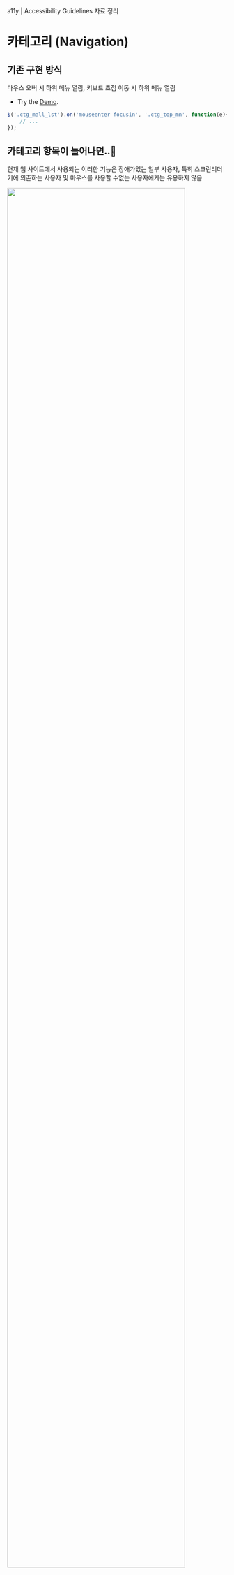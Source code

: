 
a11y | Accessibility Guidelines 자료 정리

# 카테고리 (Navigation)

## 기존 구현 방식
마우스 오버 시 하위 메뉴 열림, 키보드 초점 이동 시 하위 메뉴 열림

- Try the [Demo](https://jsfiddle.net/hohoya33/7vynqbh4/embedded/result/dark/).

```js
$('.ctg_mall_lst').on('mouseenter focusin', '.ctg_top_mn', function(e){ 
    // ... 
});
```

## 카테고리 항목이 늘어나면..🤔
현재 웹 사이트에서 사용되는 이러한 기능은 장애가있는 일부 사용자, 특히 스크린리더기에 의존하는 사용자 및 마우스를 사용할 수없는 사용자에게는 유용하지 않음

<img src="img/category_all.png" width="90%" alt="">

## 초점이동 → 컨텐츠 탐색 (조작을 위한 이동)
- 의도하지 않은 기능 실행
- 의도하지 않은 정보 인식
- 정보의 선택권 보장 X

## 웹 접근성 지침
<table>
    <colgroup>
    <col style="width:12%">
    <col style="width:88%">
    </colgroup>
    <thead>
        <tr>
            <td>원칙 3</td>
            <td>이해의 용이성</td>
        </tr>
    </thead>
    <tbody>
        <tr>
            <td>3.1</td>
            <td>가독성</td>
        </tr>
        <tr>
            <td>3.1.1</td>
            <td>기본 언어 표시 (주로 사용하는 언어를 명시해야 한다)</td>
        </tr>
        <tr>
            <td style="color:#13DAEC">**3.2**</td>
            <td style="color:#13DAEC">**예측 가능성 (콘텐츠의 기능과 실행결과는 예측 가능해야 한다)**</td>
        </tr>
        <tr>
            <td style="color:#13DAEC">**3.2.1**</td>
            <td style="color:#13DAEC">**사용자 요구에 따른 실행 - 사용자가 의도하지 않은 기능 (새 창, 초점 변화 등)은 실행되지 않아야 한다.**</td>
        </tr>
        <tr>
            <td>3.3</td>
            <td>콘텐츠의 논리성 (콘텐츠는 논리적으로 구성해야 한다)</td>
        </tr>
        <tr>
            <td>3.3.1</td>
            <td>...</td>
        </tr>
    </tbody>
</table>

## 예측 가능성 (사용자 요구에 따른 실행)
초점을 이동 하거나 마우스를 올리는 것은 항상 기능을 실행하기 위한 의도로 보기 어려움

사용자가 의도하지 않는 기능이 자동으로 실행 되지 않도록 개발

- 초점이동 → 기능 실행 NO
- Enter 입력 → 하위 메뉴 확장
- 하위 메뉴 확장 축소 시 적절한 피드백 제공

## WAI-ARIA
- [W3C WAI-ARIA](https://www.w3.org/WAI/standards-guidelines/aria/)는 HTML의 접근성 문제를 보완하는 W3C 명세
- 스크린리더 사용자들이 웹 콘텐츠를 쉽게 이용할 수 있도록 새로운 방법을 정의
- HTML 요소에 role 또는 aria-* 속성을 추가
- 콘텐츠의 역할(roles), 상태(states), 속성(properties) 정보를 스크린리더에 제공

## WAI-ARIA 참고 사항
role 또는 aria-* 속성을 특정 HTML 요소에 사용할 수 있는지 HTML5 명세를 검토하면서 적용

- 모든 HTML 요소에 무분별하게 사용 금지
- 대부분의 HTML 요소와 속성을 흉내 (WAI-ARIA 사용 최소화)
- 사용하기에 앞서 HTML을 의미 있게 사용했는지 충분히 검토

```html
<!-- Better: ARIA 역할과 유사한 의미를 가진 고유 HTML 요소를 사용 -->
<nav>...</nav>

<!-- Good -->
<div role="navigation">...</div>

<!-- Bad -->
<nav role="navigation">...</nav>
```

## 카테고리 버튼
- **aria-haspopup="true"** 요소에 팝업 컨텍스트 메뉴 또는 하위 메뉴가 있음
- **aria-expanded="true|false"** 요소가 제어하는 ​​대상이 현재 확장 또는 축소 상태를 나타냄

```html
<button aria-expanded="false" aria-haspopup="true">
    통합 카테고리 보기
</button>
```
```js
// 레이어 열기
$('button').attr('aria-expanded', 'true');

// 레이어 닫기
$('button').attr('aria-expanded', 'false');
```

## VoiceOver 테스트
- Try the [Demo](https://jsfiddle.net/hohoya33/2mfs3a41/embedded/result,js,html/dark/).

## 의미에 맞는 HTML 작성
- a 태그는 Enter 키만으로 실행
- button 태그는 Enter, Space 키로 실행 가능
- 스크린리더 사용자는 a 요소로부터 '버튼' 설명을 듣고 Space 키 입력 시 혼란
- 올바른 HTML의 선택은 사용자 경험과 접근성 측면에서 모두 중요
   

## 카테고리 레이어
- **aria-hidden="true|false"** 화면에서 숨기면 true, 화면에 표시하면 false 
- true 값을 가지면 스크린리더 접근이 불가능 (포커스를 차단하지 않음)

```html
<div class="ctg_total_layer" aria-hidden="true" style="display:none">
    ...
</div>
```
```js
// 레이어 열림
$('.ctg_total_layer').show().attr('aria-hidden', 'false');

// 레이어 닫힘
$('.ctg_total_layer').hide().attr('aria-hidden', 'true');
```

## VoiceOver 테스트
- Try the [Demo](https://jsfiddle.net/hohoya33/37ja6u5o/embedded/result,html/dark/).

## 카테고리 메뉴 (depth. 1)
- aria-label="string" 간결한 설명
- role="navigation" 연결된 페이지를 탐색하기 위한 링크 모음
- 속성을 사용하기 전 HTML5 <nav> 요소를 먼저 고려

자세한 설명은 aria-descibedby 속성을 사용
aria-label 속성은 현재 요소를 설명할 다른 참조(연결) 요소가 없는 경우에만 사용

```html
<ul class="ctg_mall_lst" role="navigation" aria-label="SSG 통합카테고리">
    <li class="ctg_top_mn">
        <a href="http://www.ssg.com" class="ctg_top_lnk">SSG.COM</a>
    </li>
</ul>
```

## 카테고리 메뉴 이슈
- 두 가지 용도로 사용되는 메뉴
- 해당 메뉴 클릭 시 링크 이동, 마우스 오버 시 하위 메뉴 열림
- 초점 이동 후, Enter 키 입력 시 링크 이동 되는 문제 (하위 메뉴 접근 불가)

## 해결 방법
- 하위 메뉴 열기/닫기 버튼을 별도로 추가 (기본 숨김)
- 키보드 포커스 접근 시(탭 키 입력) 버튼 노출


## 하위 메뉴 보기 버튼 추가
- a 태그 aria-label 몰 바로가기 설명 추가
- 키보드 포커스 접근 시, 하위 메뉴 보기 버튼 활성화

```html
...
<li class="ctg_top_mn">
    <a aria-label="SSG.COM 바로가기" href="http://www.ssg.com" class="ctg_top_lnk">SSG.COM</a>
    <!-- 하위 메뉴가 있으면 버튼 추가 -->
    <button style="display:none" aria-expanded="false" class="ctg_a11y_btn">
        <span class="blind">SSG.COM 하위 메뉴</span>
    </button>
</li>
```
```js
$('.ctg_mall_lst').on('focusin', '.ctg_top_mn', function(e){
    var welTarget = $(e.currentTarget);
    welTarget.find('>.ctg_a11y_btn').show();
});
```

## VoiceOver 테스트
- Try the [Demo](https://jsfiddle.net/hohoya33/dfewLs2x/embedded/result,js,html/dark/).

## 카테고리 하위 메뉴 (depth. 2)
- role="menubar" 일반적으로 가로로 표시되는 메뉴 모음
- role="menu" 사용자에게(실행) 선택 목록을 제공하는 유형 (세로방향)
- role="menuitem" menubar 또는 menu 모음에 포함된 옵션 항목

```html
<div class=" ctg_sub_area" aria-hidden="true">
    <ul class="ctg_sub_lst" role="menu">
        <li class="ctg_sub_mn">
            <a role="menuitem" aria-label="패션 바로가기" href="#" class="ctg_sub_lnk">패션</a>
            <button aria-expanded="false" class="ctg_a11y_btn">
                <span class="blind">패션 하위 메뉴 5개의 항목</span>
            </button>
        </li>
    </ul>
</div>
```

## 하위 메뉴 보기 버튼 이벤트
```js
$('.ctg_mall_lst').on('click', '.ctg_a11y_btn', function(e){
    var welTarget = $(e.currentTarget);
    var welParentList = welTarget.parent();

    if (welTarget.hasClass('on')) { //축소
        welParentList.find('>.ctg_sub_area').attr('aria-hidden', 'true');
        welTarget.removeClass('on').attr('aria-expanded', 'false');
    } else { //확장
        welParentList.find('>.ctg_sub_area').attr('aria-hidden', 'false');
        welParentList.siblings().find('.ctg_a11y_btn').removeClass('on').attr('aria-expanded', 'false').hide();
        welTarget.addClass('on').attr('aria-expanded', 'true');
    }
});
```

## 열렸을때 keydown 이벤트 추가
```js
$('.ctg_open_btn').on('click', function(e){
    var welTarget = $(e.currentTarget);

    if (welTarget.hasClass('on')) {
        $('.ctg_total_layer').hide().attr('aria-hidden', 'true').off('keydown.a11y');
    } else {
        $('.ctg_total_layer').show().attr('aria-hidden', 'false').on('keydown.a11y', function(e){
        //...
        });
    }
});
```

## 최종 결과물
- Try the [Demo](https://jsfiddle.net/hohoya33/3dyozftc/embedded/result,js,html/dark/).


# 레이어 팝업 (Modals)

## 기존 방식
시각적으로는 모든 동작이 명확하고 사용자는 레이어 팝업과 상호작용

- 버튼 클릭 → 레이어 팝업 열림
- 레이어 팝업이 활성화되면 나머지 부분은 일반적으로 흐리게 표시
- 외부 컨텐츠와 상호작용 불가능 (본문 차단)
- 레이어 팝업에 집중
- 작업이 끝나면 레이어 팝업 닫기

## 스크린리더 사용자
모든 사용자가 시각적으로 웹사이트를 볼 수있는 것은 아니므로 접근성 개선 필요
- 버튼 클릭 → 레이어 팝업이 열린다는 정보 인지 불가 (예측 가능성)
- 본문 위 레이어 팝업을 띄웠지만 포커스는 여전히 본문에 위치 (콘텐츠의 논리성)
- 레이어 팝업 닫기 후, 다음 포커스의 위치

- Try the [Demo](https://jsfiddle.net/hohoya33/tegyap1x/embedded/result/dark/).


## 접근성 향상
- 버튼, 레이어 팝업 → 레이어 팝업을 예측 할 수 있는 적절한 피드백 제공
- 초점의 논리적 이동 → 레이어 팝업 내 포커스 이동, 열려있는 동안 내부에서 포커스 트랩 (외부로 탐색 제한)
- 레이어 팝업 닫기 → 열리기 전 마지막 위치했던 포커스로 이동

## 적절한 의미 제공

### 레이어 팝업 버튼
- **aria-haspopup="dialog"** 요소에 연결되어 있는 팝업(메뉴, 대화상자 등) 정보를 제공
- [false|true|menu|listbox|tree|grid|dialog] (ARIA 1.1)

```html
<button class="dialog_open" aria-haspopup="dialog">상품 퀵뷰</button>
```

### 레이어 팝업
- **aria-modal="true|false"** 요소가 모달인지 여부를 나타냄 (ARIA 1.1)
- **aria-labelledby="ID"** 속성을 통해 레이어 팝업 제목을 참조 (설명할 다른 참조 요소가 있을 경우)
- **aria-describedbyon=ID"** 레이어 팝업에 대한 설명을 제공
- <dialog> 요소를 지원하면 role="dialog" 대신 <dialog> 사용 (No support: Safari, Edge Mobile)

```html
<div id="quick_view" role="dialog" aria-modal="true" aria-labelledby="quick_title">
    <div role="document">
        <h2 id="quick_title">제목입니다.</h2>
    </div>
</div>
```

## 초점의 논리적 이동

### 포커스 제어
기본적으로 div, h1 요소는 초점을 맞출 수 없음, tabindex 속성을 추가하여 포커스 가능

- **tabindex="-1"** 키보드 tab키를 눌러서 초점을 받을 수 없음. 스크립트 focus() 메서드 사용하여 포커스 가능
- **tabindex="0"** 요소에 포커스 가능. DOM 위치에 따라 순서대로 포커스 이동
- **tabindex="1"** 가장 먼저 초점을 받을 수 있음. 그러나 자연스러운 탭 순서를 방해 (안티패턴)

[tabindex 테스트](https://jsfiddle.net/hohoya33/kmjsd8qb/embedded/result)

### 레이어 팝업 열기
레이어 팝업을 포커스 가능하게 만들고 자바스크립트로 포커스를 지정
```html
<div id="quick_view" role="dialog" aria-modal="true" aria-labelledby="quick_title">

</div>
```
```js
function showModal() {
    $('#quick_view').show().attr('tabindex', '0').focus();
}
```

### 레이어 팝업 닫기
레이어 팝업이 열기 전 버튼으로 초점 반환

```js
// 현재 포커스가 있는 요소: document.activeElement
// 마지막 포커스가 있는요소를 저장하기위한 변수
var welLastFocused; 

function showModal() {
    // 마지막 포커스된 요소 저장
    welLastFocused = document.activeElement;
    $('#quick_view').show().attr('tabindex', '0').focus();
}
function hideModal() {
    // 마지막 포커스를 얻은 요소로 포커스를 반환
    welLastFocused.focus();
    $('#quick_view').hide().removeAttr('tabindex');
}
```

### 내부에서 포커스 트랩
레이어 팝업 닫지 않으면 포커스가 밖으로 나갈 수 없도록 레이어 팝업 내부에서 앞뒤로(tab/shift + tab) 포커스 트랩

```js
function showModal() {
    // ...
    // 활성화 되는 동안 keyup 이벤트
    $('#quick_view').on('keyup', trapTabKey);
}
function trapTabKey(e) {
    var aFocusable = $('#quick_view').find('*').filter('a[href], area[href], input:not([disabled]), select:not([disabled]), textarea:not([disabled]), button:not([disabled]), iframe, object, embed, *[tabindex], *[contenteditable]');
    var firstTabStop = aFocusable[0];
    var lastTabStop = aFocusable[aFocusable.length - 1];

    if (e.keyCode === 9) {
        if (e.shiftKey) { // SHIFT + TAB
            if (document.activeElement === firstTabStop) {
                e.preventDefault();
                lastTabStop.focus();
            }
        } else { // TAB
            if (document.activeElement === lastTabStop) {
                e.preventDefault();
                firstTabStop.focus();
            }
        }
    }
}
```

### 레이어 팝업 닫기 (Esc key)
열려있을 때 사용자가 키보드를 통해 레이어 팝업을 쉽게 닫을 수 있도록 기능 추가

```js
function trapTabKey(e) {
    // ...
    if (e.keyCode === 27) { // ESC
        hideModal();
    }
}
```

## 최종 결과물
- Try the [Demo](https://jsfiddle.net/hohoya33/1ugzckyp/embedded/result,html,js/dark/).

























